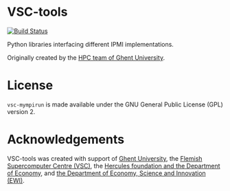 # VSC-tools

[![Build Status](https://jenkins1.ugent.be/job/vsc-mympirun/badge/icon)](https://jenkins1.ugent.be/job/vsc-mympirun/)

Python libraries interfacing different IPMI implementations.

Originally created by the [HPC team of Ghent University](http://ugent.be/hpc).

# License

`vsc-mympirun` is made available under the GNU General Public License
(GPL) version 2.

# Acknowledgements
VSC-tools was created with support of [Ghent University](http://www.ugent.be/en),
the [Flemish Supercomputer Centre (VSC)](https://vscentrum.be/nl/en),
the [Hercules foundation and the Department of Economy](http://www.herculesstichting.be/in_English),
and [the Department of Economy, Science and Innovation (EWI)](http://www.ewi-vlaanderen.be/en).
